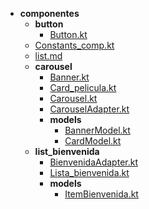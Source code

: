 - __componentes__
  - __button__
    - [Button.kt](componentes/button/Button.kt)
  - [Constants_comp.kt](componentes/Constants_comp.kt)
  - [list.md](componentes/list.md)
  - __carousel__
    - [Banner.kt](componentes/carousel/Banner.kt)
    - [Card_pelicula.kt](componentes/carousel/Card_pelicula.kt)
    - [Carousel.kt](componentes/carousel/Carousel.kt)
    - [CarouselAdapter.kt](componentes/carousel/CarouselAdapter.kt)
    - __models__
      - [BannerModel.kt](componentes/carousel/models/BannerModel.kt)
      - [CardModel.kt](componentes/carousel/models/CardModel.kt)
  - __list_bienvenida__
    - [BienvenidaAdapter.kt](componentes/list_bienvenida/BienvenidaAdapter.kt)
    - [Lista_bienvenida.kt](componentes/list_bienvenida/Lista_bienvenida.kt)
    - __models__
      - [ItemBienvenida.kt](componentes/list_bienvenida/models/ItemBienvenida.kt)


